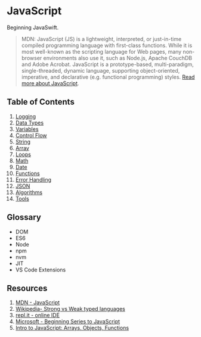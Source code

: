 # JavaScript

Beginning JavaSwift.

> MDN: JavaScript (JS) is a lightweight, interpreted, or just-in-time compiled programming language with first-class functions. While it is most well-known as the scripting language for Web pages, many non-browser environments also use it, such as Node.js, Apache CouchDB and Adobe Acrobat. JavaScript is a prototype-based, multi-paradigm, single-threaded, dynamic language, supporting object-oriented, imperative, and declarative (e.g. functional programming) styles. [Read more about JavaScript](https://developer.mozilla.org/en-US/docs/Web/JavaScript).

## Table of Contents 

1. [Logging](https://github.com/alexpaul/JavaScript/blob/main/Logging.md)
1. [Data Types](https://github.com/alexpaul/JavaScript/blob/main/Data-Types.md)
1. [Variables](https://github.com/alexpaul/JavaScript/blob/main/Variables.md)
1. [Control Flow](https://github.com/alexpaul/JavaScript/blob/main/Control-Flow.md)
1. [String](https://github.com/alexpaul/JavaScript/blob/main/String.md)
1. [Array](https://github.com/alexpaul/JavaScript/blob/main/Array.md)
1. [Loops](https://github.com/alexpaul/JavaScript/blob/main/Loops.md)
1. [Math](https://github.com/alexpaul/JavaScript/blob/main/Math.md)
1. [Date](https://github.com/alexpaul/JavaScript/blob/main/Date.md)
1. [Functions](https://github.com/alexpaul/JavaScript/blob/main/Functions.md)
1. [Error Handling](https://github.com/alexpaul/JavaScript/blob/main/Error-Handling.md)
1. [JSON](https://github.com/alexpaul/JavaScript/blob/main/Tools.md)
1. [Algorithms](https://github.com/alexpaul/JavaScript/blob/main/Algorithms.md)
1. [Tools](https://github.com/alexpaul/JavaScript/blob/main/Tools.md)

## Glossary

* DOM 
* ES6 
* Node 
* npm 
* nvm 
* JIT
* VS Code Extensions

## Resources 

1. [MDN - JavaScript](https://developer.mozilla.org/en-US/docs/Web/JavaScript)
1. [Wikipedia- Strong vs Weak typed languages](https://en.wikipedia.org/wiki/Strong_and_weak_typing)
1. [repl.it - online IDE](https://repl.it/)
1. [Microsoft - Beginning Series to JavaScript](https://www.youtube.com/watch?v=_EDM5aPVLmo&list=PLlrxD0HtieHhW0NCG7M536uHGOtJ95Ut2&index=1)
1. [Intro to JavaScript: Arrays, Objects, Functions](https://www.teaching-materials.org/javascript/)
